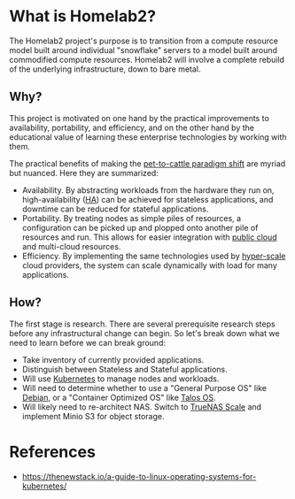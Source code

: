 # What is Homelab2?
The Homelab2 project's purpose is to transition from a compute resource model built around individual "snowflake" servers to a model built around commodified compute resources. Homelab2 will involve a complete rebuild of the underlying infrastructure, down to bare metal. 

## Why?
This project is motivated on one hand by the practical improvements to availability, portability, and efficiency, and on the other hand by the educational value of learning these enterprise technologies by working with them.

The practical benefits of making the [pet-to-cattle paradigm shift](http://cloudscaling.com/blog/cloud-computing/the-history-of-pets-vs-cattle/) are myriad but nuanced. Here they are summarized:

- Availability. By abstracting workloads from the hardware they run on, high-availability ([HA](https://en.wikipedia.org/wiki/High_availability)) can be achieved for stateless applications, and downtime can be reduced for stateful applications. 
- Portability. By treating nodes as simple piles of resources, a configuration can be picked up and plopped onto another pile of resources and run. This allows for easier integration with [public cloud](https://en.wikipedia.org/wiki/Cloud_computing) and multi-cloud resources.
- Efficiency. By implementing the same technologies used by [hyper-scale](https://en.wikipedia.org/wiki/Hyperscale_computing) cloud providers, the system can scale dynamically with load for many applications. 

## How?
The first stage is research. There are several prerequisite research steps before any infrastructural change can begin. 
So let's break down what we need to learn before we can break ground:
- Take inventory of currently provided applications. 
- Distinguish between Stateless and Stateful applications.
- Will use [Kubernetes](https://github.com/kubernetes/kubernetes) to manage nodes and workloads.
- Will need to determine whether to use a "General Purpose OS" like [Debian](https://www.debian.org/), or a "Container Optimized OS" like [Talos OS](https://www.siderolabs.com/platform/talos-os-for-kubernetes/).
- Will likely need to re-architect NAS. Switch to [TrueNAS Scale](https://www.truenas.com/truenas-scale/) and implement Minio S3 for object storage.


# References

- https://thenewstack.io/a-guide-to-linux-operating-systems-for-kubernetes/
